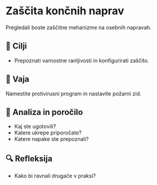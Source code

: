 # Zaščita končnih naprav

Pregledali boste zaščitne mehanizme na osebnih napravah.

## 🎯 Cilji
- Prepoznati varnostne ranljivosti in konfigurirati zaščito.

## 🧪 Vaja
Namestite protivirusni program in nastavite požarni zid.

## 📝 Analiza in poročilo
- Kaj ste ugotovili?
- Katere ukrepe priporočate?
- Katere napake ste prepoznali?

## 🔍 Refleksija
- Kako bi ravnali drugače v praksi?
